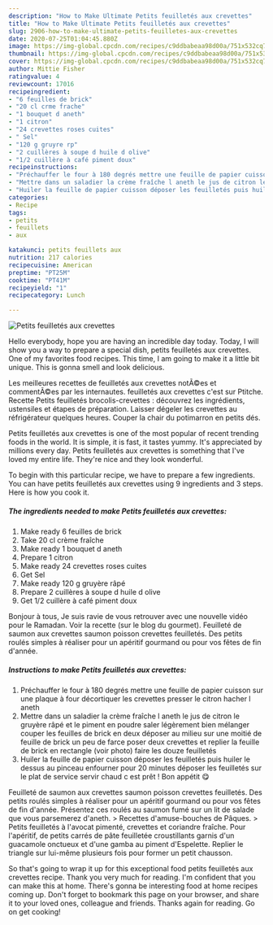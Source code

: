 ```yaml
---
description: "How to Make Ultimate Petits feuilletés aux crevettes"
title: "How to Make Ultimate Petits feuilletés aux crevettes"
slug: 2906-how-to-make-ultimate-petits-feuilletes-aux-crevettes
date: 2020-07-25T01:04:45.880Z
image: https://img-global.cpcdn.com/recipes/c9ddbabeaa98d00a/751x532cq70/petits-feuilletes-aux-crevettes-photo-principale-de-la-recette.jpg
thumbnail: https://img-global.cpcdn.com/recipes/c9ddbabeaa98d00a/751x532cq70/petits-feuilletes-aux-crevettes-photo-principale-de-la-recette.jpg
cover: https://img-global.cpcdn.com/recipes/c9ddbabeaa98d00a/751x532cq70/petits-feuilletes-aux-crevettes-photo-principale-de-la-recette.jpg
author: Mittie Fisher
ratingvalue: 4
reviewcount: 17016
recipeingredient:
- "6 feuilles de brick"
- "20 cl crme frache"
- "1 bouquet d aneth"
- "1 citron"
- "24 crevettes roses cuites"
- " Sel"
- "120 g gruyre rp"
- "2 cuillères à soupe d huile d olive"
- "1/2 cuillère à café piment doux"
recipeinstructions:
- "Préchauffer le four à 180 degrés mettre une feuille de papier cuisson sur une plaque à four décortiquer les crevettes presser le citron hacher l aneth"
- "Mettre dans un saladier la crème fraîche l aneth le jus de citron le gruyère râpé et le piment en poudre saler légèrement bien mélanger couper les feuilles de brick en deux déposer au milieu sur une moitié de feuille de brick un peu de farce poser deux crevettes et replier la feuille de brick en rectangle (voir photo) faire les douze feuilletés"
- "Huiler la feuille de papier cuisson déposer les feuilletés puis huiler le dessus au pinceau enfourner pour 20 minutes déposer les feuilletés sur le plat de service servir chaud c est prêt ! Bon appétit 😋"
categories:
- Recipe
tags:
- petits
- feuillets
- aux

katakunci: petits feuillets aux 
nutrition: 217 calories
recipecuisine: American
preptime: "PT25M"
cooktime: "PT41M"
recipeyield: "1"
recipecategory: Lunch

---
```



![Petits feuilletés aux crevettes](https://img-global.cpcdn.com/recipes/c9ddbabeaa98d00a/751x532cq70/petits-feuilletes-aux-crevettes-photo-principale-de-la-recette.jpg)

Hello everybody, hope you are having an incredible day today. Today, I will show you a way to prepare a special dish, petits feuilletés aux crevettes. One of my favorites food recipes. This time, I am going to make it a little bit unique. This is gonna smell and look delicious.

Les meilleures recettes de feuilletés aux crevettes notÃ©es et commentÃ©es par les internautes. feuilletés aux crevettes c&#39;est sur Ptitche. Recette Petits feuilletés brocolis-crevettes : découvrez les ingrédients, ustensiles et étapes de préparation. Laisser dégeler les crevettes au réfrigérateur quelques heures. Couper la chair du potimarron en petits dés.

Petits feuilletés aux crevettes is one of the most popular of recent trending foods in the world. It is simple, it is fast, it tastes yummy. It's appreciated by millions every day. Petits feuilletés aux crevettes is something that I've loved my entire life. They're nice and they look wonderful.


To begin with this particular recipe, we have to prepare a few ingredients. You can have petits feuilletés aux crevettes using 9 ingredients and 3 steps. Here is how you cook it.

<!--inarticleads1-->

##### The ingredients needed to make Petits feuilletés aux crevettes:

1. Make ready 6 feuilles de brick
1. Take 20 cl crème fraîche
1. Make ready 1 bouquet d aneth
1. Prepare 1 citron
1. Make ready 24 crevettes roses cuites
1. Get  Sel
1. Make ready 120 g gruyère râpé
1. Prepare 2 cuillères à soupe d huile d olive
1. Get 1/2 cuillère à café piment doux


Bonjour à tous, Je suis ravie de vous retrouver avec une nouvelle vidéo pour le Ramadan. Voir la recette (sur le blog du gourmet). Feuilleté de saumon aux crevettes saumon poisson crevettes feuilletés. Des petits roulés simples à réaliser pour un apéritif gourmand ou pour vos fêtes de fin d&#39;année. 

<!--inarticleads2-->

##### Instructions to make Petits feuilletés aux crevettes:

1. Préchauffer le four à 180 degrés mettre une feuille de papier cuisson sur une plaque à four décortiquer les crevettes presser le citron hacher l aneth
1. Mettre dans un saladier la crème fraîche l aneth le jus de citron le gruyère râpé et le piment en poudre saler légèrement bien mélanger couper les feuilles de brick en deux déposer au milieu sur une moitié de feuille de brick un peu de farce poser deux crevettes et replier la feuille de brick en rectangle (voir photo) faire les douze feuilletés
1. Huiler la feuille de papier cuisson déposer les feuilletés puis huiler le dessus au pinceau enfourner pour 20 minutes déposer les feuilletés sur le plat de service servir chaud c est prêt ! Bon appétit 😋


Feuilleté de saumon aux crevettes saumon poisson crevettes feuilletés. Des petits roulés simples à réaliser pour un apéritif gourmand ou pour vos fêtes de fin d&#39;année. Présentez ces roulés au saumon fumé sur un lit de salade que vous parsemerez d&#39;aneth. &gt; Recettes d&#39;amuse-bouches de Pâques. &gt; Petits feuilletés à l&#39;avocat pimenté, crevettes et coriandre fraîche. Pour l&#39;apéritif, de petits carrés de pâte feuilletée croustillants garnis d&#39;un guacamole onctueux et d&#39;une gamba au piment d&#39;Espelette. Replier le triangle sur lui-même plusieurs fois pour former un petit chausson. 

So that's going to wrap it up for this exceptional food petits feuilletés aux crevettes recipe. Thank you very much for reading. I'm confident that you can make this at home. There's gonna be interesting food at home recipes coming up. Don't forget to bookmark this page on your browser, and share it to your loved ones, colleague and friends. Thanks again for reading. Go on get cooking!
